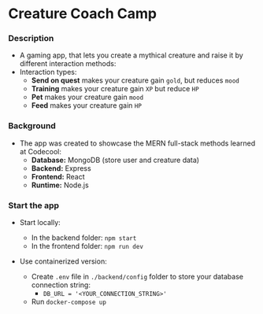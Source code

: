# Creature Coach Camp

### Description 
- A gaming app, that lets you create a mythical creature and raise it by different interaction methods:
- Interaction types:
    - **Send on quest** makes your creature gain `gold`, but reduces `mood`
    - **Training** makes your creature gain `XP` but reduce `HP`
    - **Pet** makes your creature gain `mood`
    - **Feed** makes your creature gain `HP`

### Background
- The app was created to showcase the MERN full-stack methods learned at Codecool:
    - **Database:** MongoDB (store user and creature data)
    - **Backend:** Express
    - **Frontend:** React
    - **Runtime:** Node.js

### Start the app
- Start locally:
    - In the backend folder: `npm start`
    - In the frontend folder: `npm run dev`

- Use containerized version:
    - Create `.env` file in `./backend/config` folder to store your database connection string:
        - `DB_URL = '<YOUR_CONNECTION_STRING>'`
    - Run `docker-compose up`
